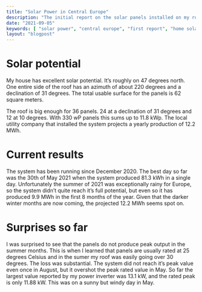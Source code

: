 ```yaml
---
title: "Solar Power in Central Europe"
description: "The initial report on the solar panels installed on my roof"
date: "2021-09-05"
keywords: [ "solar power", "central europe", "first report", "home solar", "green energy" ]
layout: "blogpost"
---
```

# Solar potential

My house has excellent solar potential. It’s roughly on 47 degrees north. One entire side of the
roof has an azimuth of about 220 degrees and a declination of 31 degrees. The total usable surface
for the panels is 62 square meters.

The roof is big enough for 36 panels. 24 at a declination of 31 degrees and 12 at 10 degrees. With
330 wP panels this sums up to 11.8 kWp. The local utility company that installed the system projects
a yearly production of 12.2 MWh.

# Current results

The system has been running since December 2020. The best day so far was the 30th of May 2021 when
the system produced 81.3 kWh in a single day. Unfortunately the summer of 2021 was exceptionally
rainy for Europe, so the system didn’t quite reach it’s full potential, but even so it has produced
9.9 MWh in the first 8 months of the year. Given that the darker winter months are now coming, the
projected 12.2 MWh seems spot on.

# Surprises so far

I was surprised to see that the panels do not produce peak output in the summer months. This is when
I learned that panels are usually rated at 25 degrees Celsius and in the sumer my roof was easily
going over 30 degrees. The loss was substantial. The system did not reach it’s peak value even once
in August, but it overshot the peak rated value in May. So far the largest value reported by my
power inverter was 13.1 kW, and the rated peak is only 11.88 kW. This was on a sunny but windy day
in May.

